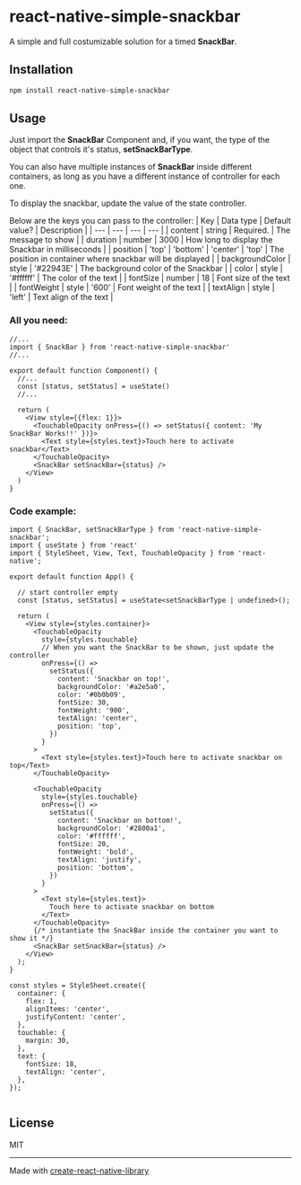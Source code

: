 # react-native-simple-snackbar

A simple and full costumizable solution for a timed **SnackBar**.

## Installation

```sh
npm install react-native-simple-snackbar
```

## Usage

Just import the **SnackBar** Component and, if you want, the type of the object that controls it's status, **setSnackBarType**.

You can also have multiple instances of **SnackBar** inside different containers, as long as you have a different instance of controller for each one.

To display the snackbar, update the value of the state controller.

Below are the keys you can pass to the controller:
| Key | Data type | Default value? | Description |
| --- | --- | --- | --- |
| content | string | Required. | The message to show |
| duration | number | 3000 | How long to display the Snackbar in milliseconds |
| position | 'top' \| 'bottom' \| 'center' | 'top' | The position in container where snackbar will be displayed |
| backgroundColor | style | '#22943E' | The background color of the Snackbar |
| color | style | '#ffffff' | The color of the text |
| fontSize | number | 18 | Font size of the text |
| fontWeight | style | '600' | Font weight of the text |
| textAlign | style | 'left' | Text align of the text |

### All you need:
```tsx
//...
import { SnackBar } from 'react-native-simple-snackbar'
//...

export default function Component() {
  //...
  const [status, setStatus] = useState()
  //...

  return (
    <View style={{flex: 1}}>
      <TouchableOpacity onPress={() => setStatus({ content: 'My SnackBar Works!!' })}>
        <Text style={styles.text}>Touch here to activate snackbar</Text>
      </TouchableOpacity>
      <SnackBar setSnackBar={status} />
    </View>
  )
}

```


### Code example:
```tsx
import { SnackBar, setSnackBarType } from 'react-native-simple-snackbar';
import { useState } from 'react'
import { StyleSheet, View, Text, TouchableOpacity } from 'react-native';

export default function App() {

  // start controller empty
  const [status, setStatus] = useState<setSnackBarType | undefined>();

  return (
    <View style={styles.container}>
      <TouchableOpacity
        style={styles.touchable}
        // When you want the SnackBar to be shown, just update the controller
        onPress={() =>
          setStatus({
            content: 'Snackbar on top!',
            backgroundColor: '#a2e5a0',
            color: '#0b0b09',
            fontSize: 30,
            fontWeight: '900',
            textAlign: 'center',
            position: 'top',
          })
        }
      >
        <Text style={styles.text}>Touch here to activate snackbar on top</Text>
      </TouchableOpacity>

      <TouchableOpacity
        style={styles.touchable}
        onPress={() =>
          setStatus({
            content: 'Snackbar on bottom!',
            backgroundColor: '#2800a1',
            color: '#ffffff',
            fontSize: 20,
            fontWeight: 'bold',
            textAlign: 'justify',
            position: 'bottom',
          })
        }
      >
        <Text style={styles.text}>
          Touch here to activate snackbar on bottom
        </Text>
      </TouchableOpacity>
      {/* instantiate the SnackBar inside the container you want to show it */}
      <SnackBar setSnackBar={status} />
    </View>
  );
}

const styles = StyleSheet.create({
  container: {
    flex: 1,
    alignItems: 'center',
    justifyContent: 'center',
  },
  touchable: {
    margin: 30,
  },
  text: {
    fontSize: 18,
    textAlign: 'center',
  },
});


```


## License

MIT

---

Made with [create-react-native-library](https://github.com/callstack/react-native-builder-bob)

